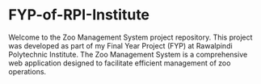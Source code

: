 # FYP-of-RPI-Institute
Welcome to the Zoo Management System project repository. This project was developed as part of my Final Year Project (FYP) at Rawalpindi Polytechnic Institute. The Zoo Management System is a comprehensive web application designed to facilitate efficient management of zoo operations.
